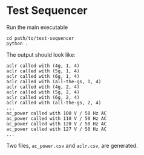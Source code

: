 # Test Sequencer

Run the main executable

```shell
cd path/to/test-sequencer
python .
```

The output should look like:

```
aclr called with (4g, 1, 4)
aclr called with (5g, 1, 4)
aclr called with (6g, 1, 4)
aclr called with (all-the-gs, 1, 4)
aclr called with (4g, 2, 4)
aclr called with (5g, 2, 4)
aclr called with (6g, 2, 4)
aclr called with (all-the-gs, 2, 4)
...
ac_power called with 100 V / 50 Hz AC
ac_power called with 110 V / 50 Hz AC
ac_power called with 120 V / 50 Hz AC
ac_power called with 127 V / 50 Hz AC
...
```

Two files, `ac_power.csv` and `aclr.csv`, are generated.

